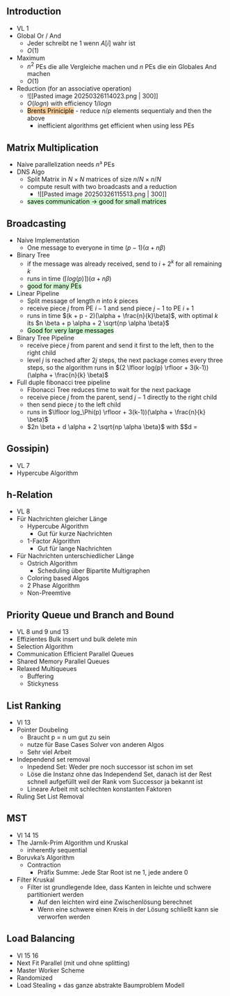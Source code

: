 ## Introduction

- VL 1
- Global Or / And
	- Jeder schreibt ne 1 wenn $A[i]$ wahr ist
	- $O(1)$
- Maximum
	- $n^2$ PEs die alle Vergleiche machen und $n$ PEs die ein Globales And machen
	- $O(1)$
- Reduction (for an associative operation)
	- ![[Pasted image 20250326114023.png | 300]]
	- $O(log n)$ with efficiency $1 / log n$
	- <mark style="background: #FFB86CA6;">Brents Priniciple</mark> - reduce $n/p$ elements sequentialy and then the above
		- inefficient algorithms get efficient when using less PEs

##  Matrix Multiplication

- Naive parallelization needs $n³$ PEs
- DNS Algo 
	- Split Matrix in $N \times N$ matrices of size $n/N \times n/N$
	- compute result with two broadcasts and a reduction
		- ![[Pasted image 20250326115513.png | 300]]
	- <mark style="background: #BBFABBA6;">saves communication -> good for small matrices</mark>

## Broadcasting

- Naive Implementation
	- One message to everyone in time $(p-1)(\alpha + n \beta)$
- Binary Tree 
	- if the message was already received, send to $i + 2^k$ for all remaining $k$
	- runs in time $(\lceil log(p) \rceil)(\alpha + n \beta)$
	- <mark style="background: #BBFABBA6;">good for many PEs</mark>
- Linear Pipeline
	- Split message of length $n$ into $k$ pieces
	- receive piece $j$ from PE $i-1$ and send piece $j-1$ to PE $i+1$
	- runs in time $(k + p - 2)(\alpha + \frac{n}{k}\beta)$, with optimal $k$ its $n \beta + p \alpha + 2 \sqrt{np \alpha \beta}$
	- <mark style="background: #BBFABBA6;">Good for very large messages</mark>
- Binary Tree Pipeline
	- receive piece $j$ from parent and send it first to the left, then to the right child
	- level $j$ is reached after $2j$ steps, the next package comes every three steps, so the algorithm runs in $(2 \lfloor log(p) \rfloor + 3(k-1))(\alpha + \frac{n}{k} \beta)$
- Full duple fibonacci tree pipeline
	- Fibonacci Tree reduces time to wait for the next package
	- receive piece $j$ from the parent, send $j-1$ directly to the right child
	- then send piece $j$ to the left child
	- runs in $\lfloor log_\Phi(p) \rfloor + 3(k-1))(\alpha + \frac{n}{k} \beta)$
	- $2n \beta + d \alpha + 2 \sqrt{np \alpha \beta}$ with $$d = 
## Gossipin)

- VL 7
- Hypercube Algorithm

## h-Relation

- VL 8
- Für Nachrichten gleicher Länge
	- Hypercube Algorithm
		- Gut für kurze Nachrichten
	- 1-Factor Algorithm
		- Gut für lange Nachrichten
- Für Nachrichten unterschiedlicher Länge
	- Ostrich Algorithm
		- Scheduling über Bipartite Multigraphen
	- Coloring based Algos
	- 2 Phase Algorithm
	- Non-Preemtive

## Priority Queue und Branch and Bound

- VL 8 und 9 und 13
- Effizientes Bulk insert und bulk delete min
- Selection Algorithm
- Communication Efficient Parallel Queues
- Shared Memory Parallel Queues
- Relaxed Multiqueues
	- Buffering
	- Stickyness

## List Ranking

- Vl 13
- Pointer Doubeling
	- Braucht p = n um gut zu sein 
	- nutze für Base Cases Solver von anderen Algos
	- Sehr viel Arbeit
- Independend set removal
	- Inpedend Set: Weder pre noch successor ist schon im set
	- Löse die Instanz ohne das Independend Set, danach ist der Rest schnell aufgefüllt weil der Rank vom Successor ja bekannt ist
	- Lineare Arbeit mit schlechten konstanten Faktoren
- Ruling Set List Removal

## MST

- Vl 14 15
- The Jarník-Prim Algorithm und Kruskal
	- inherently sequential
- Boruvka’s Algorithm
	- Contraction
		- Präfix Summe: Jede Star Root ist ne 1, jede andere 0 
- Filter Kruskal
	- Filter ist grundlegende Idee, dass Kanten in leichte und schwere partitioniert werden
		- Auf den leichten wird eine Zwischenlösung berechnet
		- Wenn eine schwere einen Kreis in der Lösung schließt kann sie verworfen werden

## Load Balancing

- Vl 15 16
- Next Fit Parallel (mit und ohne splitting)
- Master Worker Scheme
- Randomized
- Load Stealing + das ganze abstrakte Baumproblem Modell